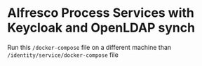 # Alfresco Process Services with Keycloak and OpenLDAP synch

Run this `/docker-compose` file on a different machine than `/identity/service/docker-compose` file
